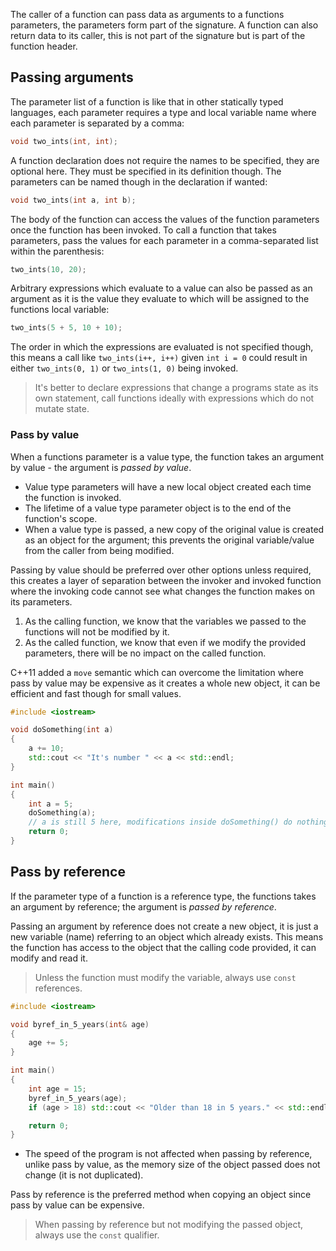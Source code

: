 The caller of a function can pass data as arguments to a functions parameters, the parameters form part of the signature. A function can also return data to its caller, this is not part of the signature but is part of the function header.

## Passing arguments
The parameter list of a function is like that in other statically typed languages, each parameter requires a type and local variable name where each parameter is separated by a comma:

```cpp
void two_ints(int, int);
```

A function declaration does not require the names to be specified, they are optional here. They must be specified in its definition though. The parameters can be named though in the declaration if wanted:

```cpp
void two_ints(int a, int b);
```

The body of the function can access the values of the function parameters once the function has been invoked. To call a function that takes parameters, pass the values for each parameter in a comma-separated list within the parenthesis:

```cpp
two_ints(10, 20);
```

Arbitrary expressions which evaluate to a value can also be passed as an argument as it is the value they evaluate to which will be assigned to the functions local variable:

```cpp
two_ints(5 + 5, 10 + 10);
```

The order in which the expressions are evaluated is not specified though, this means a call like `two_ints(i++, i++)` given `int i = 0` could result in either `two_ints(0, 1)` or `two_ints(1, 0)` being invoked.

> It's better to declare expressions that change a programs state as its own statement, call functions ideally with expressions which do not mutate state.

### Pass by value
When a functions parameter is a value type, the function takes an argument by value - the argument is *passed by value*.

- Value type parameters will have a new local object created each time the function is invoked.
- The lifetime of a value type parameter object is to the end of the function's scope.
- When a value type is passed, a new copy of the original value is created as an object for the argument; this prevents the original variable/value from the caller from being modified.

Passing by value should be preferred over other options unless required, this creates a layer of separation between the invoker and invoked function where the invoking code cannot see what changes the function makes on its parameters.

1. As the calling function, we know that the variables we passed to the functions will not be modified by it.
2. As the called function, we know that even if we modify the provided parameters, there will be no impact on the called function.

C++11 added a `move` semantic which can overcome the limitation where pass by value may be expensive as it creates a whole new object, it can be efficient and fast though for small values.

```cpp
#include <iostream>

void doSomething(int a)
{
	a += 10;
	std::cout << "It's number " << a << std::endl;
}

int main()
{
	int a = 5;
	doSomething(a);
	// a is still 5 here, modifications inside doSomething() do nothing to 'a' here
	return 0;
}
```

## Pass by reference

If the parameter type of a function is a reference type, the functions takes an argument by reference; the argument is *passed by reference*.

Passing an argument by reference does not create a new object, it is just a new variable (name) referring to an object which already exists. This means the function has access to the object that the calling code provided, it can modify and read it.

> Unless the function must modify the variable, always use `const` references.

```cpp
#include <iostream>

void byref_in_5_years(int& age)
{
    age += 5;
}

int main()
{
    int age = 15;
    byref_in_5_years(age);
    if (age > 18) std::cout << "Older than 18 in 5 years." << std::endl;

    return 0;
}
```

- The speed of the program is not affected when passing by reference, unlike pass by value, as the memory size of the object passed does not change (it is not duplicated).

Pass by reference is the preferred method when copying an object since pass by value can be expensive.

> When passing by reference but not modifying the passed object, always use the `const` qualifier.